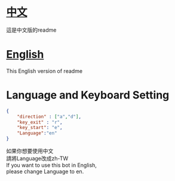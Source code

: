 # [中文](https://github.com/Madfater/AutoTemtem/blob/master/readmes/readme.zh_TW.md)  
這是中文版的readme  

# [English](https://github.com/Madfater/AutoTemtem/blob/master/readmes/readme.en.md)
This English version of readme

# Language and Keyboard Setting 
```json
{
    "direction" : ["a","d"],
    "key_exit" : "r",
    "key_start": "e",
    "Language":"en"
}
```
如果你想要使用中文  
請將Language改成zh-TW  
If you want to use this bot in English,  
please change Language to en.
